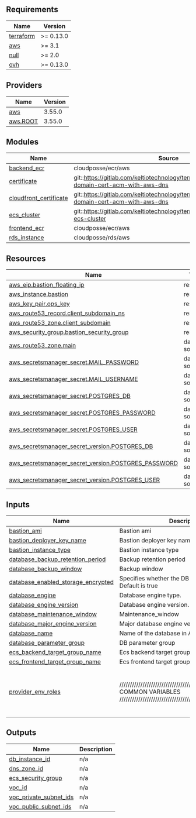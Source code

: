 <!-- BEGINNING OF PRE-COMMIT-TERRAFORM DOCS HOOK -->
## Requirements

| Name | Version |
|------|---------|
| <a name="requirement_terraform"></a> [terraform](#requirement\_terraform) | >= 0.13.0 |
| <a name="requirement_aws"></a> [aws](#requirement\_aws) | >= 3.1 |
| <a name="requirement_null"></a> [null](#requirement\_null) | >= 2.0 |
| <a name="requirement_ovh"></a> [ovh](#requirement\_ovh) | >= 0.13.0 |

## Providers

| Name | Version |
|------|---------|
| <a name="provider_aws"></a> [aws](#provider\_aws) | 3.55.0 |
| <a name="provider_aws.ROOT"></a> [aws.ROOT](#provider\_aws.ROOT) | 3.55.0 |

## Modules

| Name | Source | Version |
|------|--------|---------|
| <a name="module_backend_ecr"></a> [backend\_ecr](#module\_backend\_ecr) | cloudposse/ecr/aws | 0.32.2 |
| <a name="module_certificate"></a> [certificate](#module\_certificate) | git::https://gitlab.com/keltiotechnology/terraform/modules/aws/aws-domain-cert-acm-with-aws-dns | v1.0.0 |
| <a name="module_cloudfront_certificate"></a> [cloudfront\_certificate](#module\_cloudfront\_certificate) | git::https://gitlab.com/keltiotechnology/terraform/modules/aws/aws-domain-cert-acm-with-aws-dns | v1.0.0 |
| <a name="module_ecs_cluster"></a> [ecs\_cluster](#module\_ecs\_cluster) | git::https://gitlab.com/keltiotechnology/terraform/modules/aws/aws-ecs-cluster | v1.0.0 |
| <a name="module_frontend_ecr"></a> [frontend\_ecr](#module\_frontend\_ecr) | cloudposse/ecr/aws | 0.32.2 |
| <a name="module_rds_instance"></a> [rds\_instance](#module\_rds\_instance) | cloudposse/rds/aws | 0.38.0 |

## Resources

| Name | Type |
|------|------|
| [aws_eip.bastion_floating_ip](https://registry.terraform.io/providers/hashicorp/aws/latest/docs/resources/eip) | resource |
| [aws_instance.bastion](https://registry.terraform.io/providers/hashicorp/aws/latest/docs/resources/instance) | resource |
| [aws_key_pair.ops_key](https://registry.terraform.io/providers/hashicorp/aws/latest/docs/resources/key_pair) | resource |
| [aws_route53_record.client_subdomain_ns](https://registry.terraform.io/providers/hashicorp/aws/latest/docs/resources/route53_record) | resource |
| [aws_route53_zone.client_subdomain](https://registry.terraform.io/providers/hashicorp/aws/latest/docs/resources/route53_zone) | resource |
| [aws_security_group.bastion_security_group](https://registry.terraform.io/providers/hashicorp/aws/latest/docs/resources/security_group) | resource |
| [aws_route53_zone.main](https://registry.terraform.io/providers/hashicorp/aws/latest/docs/data-sources/route53_zone) | data source |
| [aws_secretsmanager_secret.MAIL_PASSWORD](https://registry.terraform.io/providers/hashicorp/aws/latest/docs/data-sources/secretsmanager_secret) | data source |
| [aws_secretsmanager_secret.MAIL_USERNAME](https://registry.terraform.io/providers/hashicorp/aws/latest/docs/data-sources/secretsmanager_secret) | data source |
| [aws_secretsmanager_secret.POSTGRES_DB](https://registry.terraform.io/providers/hashicorp/aws/latest/docs/data-sources/secretsmanager_secret) | data source |
| [aws_secretsmanager_secret.POSTGRES_PASSWORD](https://registry.terraform.io/providers/hashicorp/aws/latest/docs/data-sources/secretsmanager_secret) | data source |
| [aws_secretsmanager_secret.POSTGRES_USER](https://registry.terraform.io/providers/hashicorp/aws/latest/docs/data-sources/secretsmanager_secret) | data source |
| [aws_secretsmanager_secret_version.POSTGRES_DB](https://registry.terraform.io/providers/hashicorp/aws/latest/docs/data-sources/secretsmanager_secret_version) | data source |
| [aws_secretsmanager_secret_version.POSTGRES_PASSWORD](https://registry.terraform.io/providers/hashicorp/aws/latest/docs/data-sources/secretsmanager_secret_version) | data source |
| [aws_secretsmanager_secret_version.POSTGRES_USER](https://registry.terraform.io/providers/hashicorp/aws/latest/docs/data-sources/secretsmanager_secret_version) | data source |

## Inputs

| Name | Description | Type | Default | Required |
|------|-------------|------|---------|:--------:|
| <a name="input_bastion_ami"></a> [bastion\_ami](#input\_bastion\_ami) | Bastion ami | `string` | `"ami-0f7cd40eac2214b37"` | no |
| <a name="input_bastion_deployer_key_name"></a> [bastion\_deployer\_key\_name](#input\_bastion\_deployer\_key\_name) | Bastion deployer key name | `string` | `"ops-key"` | no |
| <a name="input_bastion_instance_type"></a> [bastion\_instance\_type](#input\_bastion\_instance\_type) | Bastion instance type | `string` | `"t3.micro"` | no |
| <a name="input_database_backup_retention_period"></a> [database\_backup\_retention\_period](#input\_database\_backup\_retention\_period) | Backup retention period | `number` | `1` | no |
| <a name="input_database_backup_window"></a> [database\_backup\_window](#input\_database\_backup\_window) | Backup window | `string` | `"22:00-03:00"` | no |
| <a name="input_database_enabled_storage_encrypted"></a> [database\_enabled\_storage\_encrypted](#input\_database\_enabled\_storage\_encrypted) | Specifies whether the DB instance is encrypted. Default is true | `bool` | `true` | no |
| <a name="input_database_engine"></a> [database\_engine](#input\_database\_engine) | Database engine type. | `string` | `"postgres"` | no |
| <a name="input_database_engine_version"></a> [database\_engine\_version](#input\_database\_engine\_version) | Database engine version. | `string` | `"13.3"` | no |
| <a name="input_database_maintenance_window"></a> [database\_maintenance\_window](#input\_database\_maintenance\_window) | Maintenance\_window | `string` | `"Mon:03:00-Mon:04:00"` | no |
| <a name="input_database_major_engine_version"></a> [database\_major\_engine\_version](#input\_database\_major\_engine\_version) | Major database engine version. | `string` | `"13"` | no |
| <a name="input_database_name"></a> [database\_name](#input\_database\_name) | Name of the database in AWS | `string` | `"rds"` | no |
| <a name="input_database_parameter_group"></a> [database\_parameter\_group](#input\_database\_parameter\_group) | DB parameter group | `string` | `"postgres13"` | no |
| <a name="input_ecs_backend_target_group_name"></a> [ecs\_backend\_target\_group\_name](#input\_ecs\_backend\_target\_group\_name) | Ecs backend target group name | `string` | `"back-tg"` | no |
| <a name="input_ecs_frontend_target_group_name"></a> [ecs\_frontend\_target\_group\_name](#input\_ecs\_frontend\_target\_group\_name) | Ecs frontend target group name | `string` | `"front-tg"` | no |
| <a name="input_provider_env_roles"></a> [provider\_env\_roles](#input\_provider\_env\_roles) | ///////////////////////////////////////////////////////////////  COMMON VARIABLES  /////////////////////////////////////////////////////////////// | `map(any)` | <pre>{<br>  "demo": "arn:aws:iam::108797844887:role/OrganizationAccountAccessRole",<br>  "prod": "arn:aws:iam::452185648521:role/OrganizationAccountAccessRole"<br>}</pre> | no |

## Outputs

| Name | Description |
|------|-------------|
| <a name="output_db_instance_id"></a> [db\_instance\_id](#output\_db\_instance\_id) | n/a |
| <a name="output_dns_zone_id"></a> [dns\_zone\_id](#output\_dns\_zone\_id) | n/a |
| <a name="output_ecs_security_group"></a> [ecs\_security\_group](#output\_ecs\_security\_group) | n/a |
| <a name="output_vpc_id"></a> [vpc\_id](#output\_vpc\_id) | n/a |
| <a name="output_vpc_private_subnet_ids"></a> [vpc\_private\_subnet\_ids](#output\_vpc\_private\_subnet\_ids) | n/a |
| <a name="output_vpc_public_subnet_ids"></a> [vpc\_public\_subnet\_ids](#output\_vpc\_public\_subnet\_ids) | n/a |
<!-- END OF PRE-COMMIT-TERRAFORM DOCS HOOK -->
